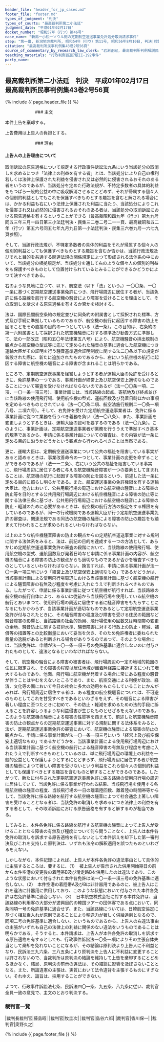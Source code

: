 ```yaml
---
header_file: "header_for_jp_cases.md"
footer_file: "footer.md"
types_of_judgment: "判決"
types_of_courts: "最高裁判所第二小法廷"
judgment_date: "平成01年02月17日"
docket_number: "昭和57年（行ツ）第46号"
case_name: "新潟ー小松ーソウル間の定期航空運送事業免許処分取消請求事件"
step: "第一審, 新潟地方裁判所, 昭和54年（行ウ）第11号, 昭和56年8月10日, 判決|控訴審, 東京高等裁判所, 昭和56年（行コ）第68号, 昭和56年12月21日, 判決"
citation: "最高裁判所民事判例集43巻2号56頁"
source_of_commentary_by_research_law_clerk: "岩渕正紀, 最高裁判所判例解説民事篇平成1年度23頁"
teaching_materials: "行政判例百選7版II-192事件"
party_name:
---
```


## 最高裁判所第二小法廷　判決　平成01年02月17日　最高裁判所民事判例集43巻2号56頁

{% include {{ page.header_file }}  %}








　　　　　　　### 主文


本件上告を棄却する。

上告費用は上告人の負担とする。





　　　　　　　### 理由


#### 上告人の上告理由について

取消訴訟の原告適格について規定する行政事件訴訟法九条にいう当該処分の取消しを求めるにつき「法律上の利益を有する者」とは、当該処分により自己の権利若しくは法律上保護された利益を侵害され又は必然的に侵害されるおそれのある者をいうのであるが、当該処分を定めた行政法規が、不特定多数者の具体的利益をもつぱら一般的公益の中に吸収解消させるにとどめず、それが帰属する個々人の個別的利益としてもこれを保護すべきものとする趣旨を含むと解される場合には、かかる利益も右にいう法律上保護された利益に当たり、当該処分によりこれを侵害され又は必然的に侵害されるおそれのある者は、当該処分の取消訴訟における原告適格を有するということができる（最高裁昭和四九年（行ツ）第九九号同五三年三月一四日第三小法廷判決・民集三二巻二号二一一頁、最高裁昭和五二年（行ツ）第五六号同五七年九月九日第一小法廷判決・民集三六巻九号一六七九頁参照）。

そして、当該行政法規が、不特定多数者の具体的利益をそれが帰属する個々人の個別的利益としても保護すべきものとする趣旨を含むか否かは、当該行政法規及びそれと目的を共通する関連法規の関係規定によつて形成される法体系の中において、当該処分の根拠規定が、当該処分を通して右のような個々人の個別的利益をも保護すべきものとして位置付けられているとみることができるかどうかによつて決すべきである。

右のような見地に立つて、以下、航空法（以下「法」という。）一〇〇条、一〇一条に基づく定期航空運送事業免許につき、飛行場周辺に居住する者が、当該免許に係る路線を航行する航空機の騒音により障害を受けることを理由として、その取消しを訴求する原告適格を有するか否かを検討する。

法は、国際民間航空条約の規定並びに同条約の附属書として採択された標準、方式及び手続に準拠しているものであるが、航空機の航行に起因する障害の防止を図ることをその直接の目的の一つとしている（法一条）。この目的は、右条約の第一六附属書として採択された航空機騒音に対する標準及び勧告方式に準拠して、法の一部改正（昭和五〇年法律第五八号）により、航空機騒音の排出規制の観点から航空機の型式等に応じて定められた騒音の基準に適合した航空機につき運輸大臣がその証明を行う騒音基準適合証明制度に関する法二〇条以下の規定が新設された際に、新たに追加されたものであるから、右にいう航空機の航行に起因する障害に航空機の騒音による障害が含まれることは明らかである。



ところで、定期航空運送事業を経営しようとする者が運輸大臣の免許を受けるときに、免許基準の一つである、事業計画が経営上及び航空保安上適切なものであることについて審査を受けなければならないのであるが（法一〇〇条一項、二項、一〇一条一項三号）、事業計画には、当該路線の起点、寄航地及び終点並びに当該路線の使用飛行場、使用航空機の型式、運航回数及び発着日時ほかの事項を定めるべきものとされている（法一〇〇条二項、航空法施行規則二一〇条一項八号、二項六号）。そして、右免許を受けた定期航空運送事業者は、免許に係る事業計画に従つて業務を行うべき義務を負い（法一〇八条）、また、事業計画を変更しようとするときは、運輸大臣の認可を要するのである（法一〇九条）。このように、事業計画は、定期航空運送事業者が業務を行ううえで準拠すべき基本的規準であるから、申請に係る事業計画についての審査は、その内容が法一条に定める目的に沿うかどうかという観点から行われるべきことは当然である。

更に、運輸大臣は、定期航空運送事業について公共の福祉を阻害している事実があると認めるときは、事業改善命令の一つとして、事業計画の変更を命ずることができるのであるが（法一一二条）、右にいう公共の福祉を阻害している事実に、飛行場周辺に居住する者に与える航空機騒音障害が一つの要素として含まれることは、航空機の航行に起因する障害の防止を図るという、前述した法一条に定める目的に照らし明らかである。また、航空運送事業の免許権限を有する運輸大臣は、他方において、公共用飛行場の周辺における航空機の騒音による障害の防止等を目的とする公共用飛行場周辺における航空機騒音による障害の防止等に関する法律三条に基づき、公共用飛行場周辺における航空機の騒音による障害の防止・軽減のために必要があるときは、航空機の航行方法の指定をする権限を有しているのであるが、同一の行政機関である運輸大臣が行う定期航空運送事業免許の審査は、関連法規である同法の航空機の騒音による障害の防止の趣旨をも踏まえて行われることが求められるといわなければならない。

以上のような航空機騒音障害の防止の観点からの定期航空運送事業に対する規制に関する法体系をみると、法は、前記の目的を達成する一つの方法として、あらかじめ定期航空運送事業免許の審査の段階において、当該路線の使用飛行場、使用航空機の型式、運航回数及び発着日時など申請に係る事業計画の内容が、航空機の騒音による障害の防止の観点からも適切なものであるか否かを審査すべきものとしているといわなければならない。換言すれば、申請に係る事業計画が法一〇一条一項三号にいう「経営上及び航空保安上適切なもの」であるかどうかは、当該事業計画による使用飛行場周辺における当該事業計画に基づく航空機の航行による騒音障害の有無及び程度を考慮に入れたうえで判断されるべきものである。したがつて、申請に係る事業計画に従つて航空機が航行すれば、当該路線の航空機の航行自体により、あるいは従前から当該飛行場を使用している航空機の航行とあいまつて、使用飛行場の周辺に居住する者に騒音障害をもたらすことになるにもかかわらず、当該事業計画が適切なものであるとして定期航空運送事業免許が付与されたときに、その騒音障害の程度及び障害を受ける住民の範囲など騒音障害の影響と、当該路線の社会的効用、飛行場使用の回数又は時間帯の変更の余地、騒音防止に関する技術水準、騒音障害に対する行政上の防止・軽減、補償等の措置等との比較衡量において妥当を欠き、そのため免許権者に委ねられた裁量の逸脱があると判断される場合がありうるのであつて、そのような場合には、当該免許は、申請が法一〇一条一項三号の免許基準に適合しないのに付与されたものとして、違法となるといわなければならない。

そして、航空機の騒音による障害の被害者は、飛行場周辺の一定の地域的範囲の住民に限定され、その障害の程度は居住地域が離着陸経路に接近するにつれて増大するものであり、他面、飛行場に航空機が発着する場合に常にある程度の騒音が伴うことはやむをえないところであり、また、航空交通による利便が政治、経済、文化等の面において今日の社会に多大の効用をもたらしていることにかんがみれば、飛行場周辺に居住する者は、ある程度の航空機騒音については、不可避のものとしてこれを甘受すべきであるといわざるをえず、その騒音による障害が著しい程度に至つたときに初めて、その防止・軽減を求めるための法的手段に訴えることを許容しうるような利益侵害が生じたものとせざるをえないのである。このような航空機の騒音による障害の性質等を踏まえて、前述した航空機騒音障害の防止の観点からの定期航空運送事業に対する規制に関する法体系をみると、法が、定期航空運送事業免許の審査において、航空機の騒音による障害の防止の観点から、申請に係る事業計画が法一〇一条一項三号にいう「経営上及び航空保安上適切なもの」であるかどうかを、当該事業計画による使用飛行場周辺における当該事業計画に基づく航空機の航行による騒音障害の有無及び程度を考慮に入れたうえで判断すべきものとしているのは、単に飛行場周辺の環境上の利益を一般的公益として保護しようとするにとどまらず、飛行場周辺に居住する者が航空機の騒音によつて著しい障害を受けないという利益をこれら個々人の個別的利益としても保護すべきとする趣旨を含むものと解することができるのである。したがつて、新たに付与された定期航空運送事業免許に係る路線の使用飛行場の周辺に居住していて、当該免許に係る事業が行われる結果、当該飛行場を使用する各種航空機の騒音の程度、当該飛行場の一日の離着陸回数、離着陸の時間帯等からして、当該免許に係る路線を航行する航空機の騒音によつて社会通念上著しい障害を受けることとなる者は、当該免許の取消しを求めるにつき法律上の利益を有する者として、その取消訴訟における原告適格を有すると解するのが相当である。

してみると、本件各免許に係る路線を航行する航空機の騒音によつて上告人が受けることとなる障害の有無及び程度について何ら問うことなく、上告人は本件各免許の取消しを訴求する原告適格を有しないとして本件訴えを却下した第一審判決及びこれを支持した原判決は、いずれも法令の解釈適用を誤つたものといわざるをえない。

しかしながら、本件記録によれば、上告人が本件各免許の違法事由として具体的に主張するところは、要するに、（1）　被上告人が告示された供用開始期日の前から本件空港の変更後の着陸帯B及び滑走路Bを供用したのは違法であり、このような状態において付与された本件各免許は法一〇一条一項三号の免許基準に適合しない、（2）　本件空港の着陸帯A及びBは非計器用であるのに、被上告人はこれを違法に計器用に供用しており、このような状態において付与された本件各免許は右免許基準に適合しない、（3）　日本航空株式会社に対する本件免許は、当該路線の利用客の大部分が遊興目的の韓国ツアーの団体客である点において、同条同項一号の免許基準に適合せず、また、当該路線については、日韓航空協定に基づく相互乗入れが原則であることにより輸送力が著しく供給過剰となるので、同項二号の免許基準に適合しない、というものであるから、上告人の右違法事由の主張がいずれも自己の法律上の利益に関係のない違法をいうものであることは明らかである。そうすると、本件請求は、上告人が本件各免許の取消しを訴求する原告適格を有するとしても、行政事件訴訟法一〇条一項によりその主張自体失当として棄却を免れないことになるが、その結論は原判決より上告人に不利益となり、民訴法三九六条、三八五条により原判決を上告人に不利益に変更することは許されないので、当裁判所は原判決の結論を維持して上告を棄却するにとどめるほかなく、結局、原判決の前示の違法は、その結論に影響を及ぼさないこととなる。また、所論違憲の主張は、実質において法令違背を主張するものにすぎない。それゆえ、論旨は、採用することができない。

よつて、行政事件訴訟法七条、民訴法四〇一条、九五条、八九条に従い、裁判官全員一致の意見で、主文のとおり判決する。

### 裁判官一覧

|裁判長裁判官|藤島昭|
|裁判官|牧圭次|
|裁判官|島谷六郎|
|裁判官|香川保一|
|裁判官|奥野久之|


{% include {{ page.footer_file }}  %}

